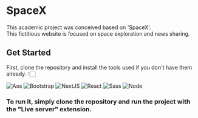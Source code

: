 # SpaceX

This academic project was conceived based on 'SpaceX'. <br>
This fictitious website is focused on space exploration and news sharing.

## Get Started
First, clone the repository and install the tools used if you don't have them already. 👇🏻 <br>

![Aos](https://img.shields.io/badge/-AOS-232323?style=flat&labelColor=000000&logo=aos&logoColor=ffffff)
![Bootstrap](https://img.shields.io/badge/-Bootstrap-232323?style=flat&labelColor=7952B3&logo=bootstrap&logoColor=ffffff)
![NextJS](https://img.shields.io/badge/-NextJS-232323?style=flat&labelColor=000000&logo=nextdotjs&logoColor=ffffff)
![React](https://img.shields.io/badge/-React-232323?style=flat&labelColor=61DAFB&logo=react&logoColor=000000)
![Sass](https://img.shields.io/badge/-Sass-232323?style=flat&labelColor=CC6699&logo=sass&logoColor=ffffff)
![Node](https://img.shields.io/badge/-Node-232323?style=flat&labelColor=000000&logo=nodedotjs&logoColor=339933)

### To run it, simply clone the repository and run the project with the "Live server" extension.
